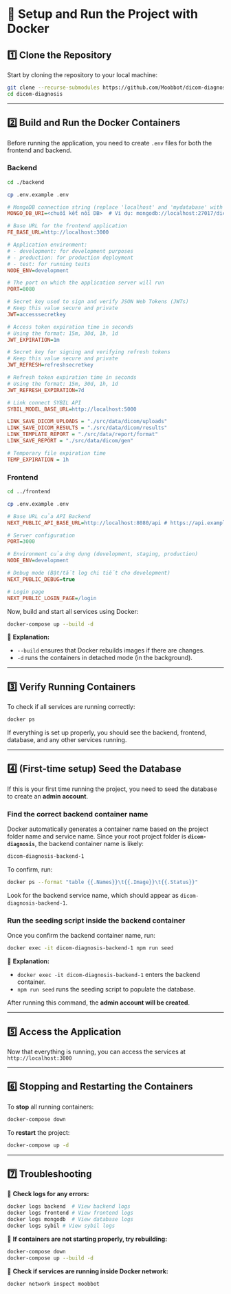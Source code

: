 # **🚀 Setup and Run the Project with Docker**

## **1️⃣ Clone the Repository**

Start by cloning the repository to your local machine:

```sh
git clone --recurse-submodules https://github.com/Moobbot/dicom-diagnosis.git
cd dicom-diagnosis
```

---

## **2️⃣ Build and Run the Docker Containers**

Before running the application, you need to create `.env` files for both the frontend and backend.

### Backend

```sh
cd ./backend
```

```sh
cp .env.example .env
```

```ini
# MongoDB connection string (replace 'localhost' and 'mydatabase' with your actual database host and name)
MONGO_DB_URI=<chuỗi kết nối DB>  # Ví dụ: mongodb://localhost:27017/dicom

# Base URL for the frontend application
FE_BASE_URL=http://localhost:3000

# Application environment:
# - development: for development purposes
# - production: for production deployment
# - test: for running tests
NODE_ENV=development

# The port on which the application server will run
PORT=8080

# Secret key used to sign and verify JSON Web Tokens (JWTs)
# Keep this value secure and private
JWT=accesssecretkey

# Access token expiration time in seconds
# Using the format: 15m, 30d, 1h, 1d
JWT_EXPIRATION=1m

# Secret key for signing and verifying refresh tokens
# Keep this value secure and private
JWT_REFRESH=refreshsecretkey

# Refresh token expiration time in seconds
# Using the format: 15m, 30d, 1h, 1d
JWT_REFRESH_EXPIRATION=7d

# Link connect SYBIL API
SYBIL_MODEL_BASE_URL=http://localhost:5000

LINK_SAVE_DICOM_UPLOADS = "./src/data/dicom/uploads"
LINK_SAVE_DICOM_RESULTS = "./src/data/dicom/results"
LINK_TEMPLATE_REPORT = "./src/data/report/format"
LINK_SAVE_REPORT = "./src/data/dicom/gen"

# Temporary file expiration time
TEMP_EXPIRATION = 1h
```

### Frontend

```sh
cd ../frontend
```

```sh
cp .env.example .env
```

```ini
# Base URL của API Backend
NEXT_PUBLIC_API_BASE_URL=http://localhost:8080/api # https://api.example.com

# Server configuration
PORT=3000

# Environment của ứng dụng (development, staging, production)
NODE_ENV=development

# Debug mode (Bật/tắt log chi tiết cho development)
NEXT_PUBLIC_DEBUG=true

# Login page
NEXT_PUBLIC_LOGIN_PAGE=/login
```

Now, build and start all services using Docker:

```sh
docker-compose up --build -d
```

📌 **Explanation:**

- `--build` ensures that Docker rebuilds images if there are changes.
- `-d` runs the containers in detached mode (in the background).

---

## **3️⃣ Verify Running Containers**

To check if all services are running correctly:

```sh
docker ps
```

If everything is set up properly, you should see the backend, frontend, database, and any other services running.

---

## **4️⃣ (First-time setup) Seed the Database**

If this is your first time running the project, you need to seed the database to create an **admin account**.

### **Find the correct backend container name**

Docker automatically generates a container name based on the project folder name and service name. Since your root project folder is **`dicom-diagnosis`**, the backend container name is likely:

```sh
dicom-diagnosis-backend-1
```

To confirm, run:

```sh
docker ps --format "table {{.Names}}\t{{.Image}}\t{{.Status}}"
```

Look for the backend service name, which should appear as `dicom-diagnosis-backend-1`.

### **Run the seeding script inside the backend container**

Once you confirm the backend container name, run:

```sh
docker exec -it dicom-diagnosis-backend-1 npm run seed
```

📌 **Explanation:**

- `docker exec -it dicom-diagnosis-backend-1` enters the backend container.
- `npm run seed` runs the seeding script to populate the database.

After running this command, the **admin account will be created**.

---

## **5️⃣ Access the Application**

Now that everything is running, you can access the services at `http://localhost:3000`

---

## **6️⃣ Stopping and Restarting the Containers**

To **stop** all running containers:

```sh
docker-compose down
```

To **restart** the project:

```sh
docker-compose up -d
```

---

## **7️⃣ Troubleshooting**

📌 **Check logs for any errors:**

```sh
docker logs backend  # View backend logs
docker logs frontend # View frontend logs
docker logs mongodb  # View database logs
docker logs sybil # View sybil logs
```

📌 **If containers are not starting properly, try rebuilding:**

```sh
docker-compose down
docker-compose up --build -d
```

📌 **Check if services are running inside Docker network:**

```sh
docker network inspect moobbot
```
